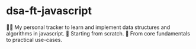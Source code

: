# dsa-ft-javascript

🙋‍♂️ My personal tracker to learn and implement data structures and algorithms in javascript.
🌱 Starting from scratch.
🚀 From core fundamentals to practical use-cases.
